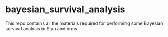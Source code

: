 # bayesian_survival_analysis
This repo contains all the materials required for performing some Bayesian survival analysis in Stan and brms
